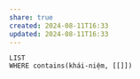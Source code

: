 ```yaml
---
share: true
created: 2024-08-11T16:33
updated: 2024-08-11T16:33
---
```

```dataview
LIST
WHERE contains(khái-niệm, [[]])
```